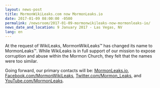 ```yaml
---
layout: news-post
title: MormonWikiLeaks.com now MormonLeaks.io
date: 2017-01-09 08:00:00 -0500
permalink: /newsroom/2017-01-09-mormonwikileaks-now-mormonleaks-io/
news_date_and_location: 9 January 2017 - Las Vegas, NV
lang: en
---
```

At the request of WikiLeaks, MormonWikiLeaks&trade; has changed its name to MormonLeaks&trade;. While WikiLeaks is in full support of our mission to expose corruption and abuse within the Mormon Church, they felt that the names were too similar.

Going forward, our primary contacts will be: [MormonLeaks.io](http://mormonleaks.io/), [Facebook.com/MormonWikiLeaks](https://facebook.com/MormonWikiLeaks), [Twitter.com/Mormon_Leaks](https://twitter.com/Mormon_Leaks), and [YouTube.com/MormonLeaks](https://youtube.com/MormonLeaks).